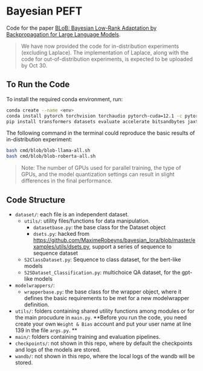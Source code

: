 # Bayesian PEFT
Code for the paper [BLoB: Bayesian Low-Rank Adaptation by Backpropagation for Large Language Models](https://arxiv.org/abs/2406.11675).

> We have now provided the code for in-distribution experiments (excluding Laplace). The implementation of Laplace, along with the code for out-of-distribution experiments, is expected to be uploaded by Oct 30.

## To Run the Code
To install the required conda environment, run:
```sh
conda create --name <env>
conda install pytorch torchvision torchaudio pytorch-cuda=12.1 -c pytorch -c nvidia
pip install transformers datasets evaluate accelerate bitsandbytes jaxtyping torchmetrics setproctitle ipdb peft wandb nltk scikit-learn
```  

The following command in the terminal could reproduce the basic results of in-distribution experiment: 
```sh
bash cmd/blob/blob-llama-all.sh
bash cmd/blob/blob-roberta-all.sh
```

> Note: The number of GPUs used for parallel training, the type of GPUs, and the model quantization settings can result in slight differences in the final performance.

## Code Structure
- `dataset/`: each file is an independent dataset.
    - `utils/`: utility files/functions for data manipulation.
        - `datasetbase.py`: the base class for the Dataset object
        - `dsets.py`: hacked from https://github.com/MaximeRobeyns/bayesian_lora/blob/master/examples/utils/dsets.py, support a series of sequence to sequence dataset
    - `S2ClassDataset.py`: Sequence to class dataset, for the bert-like models
    - `S2SDataset_Classification.py`: multichoice QA dataset, for the gpt-like models
- `modelwrappers/`: 
    - `wrapperbase.py`: the base class for the wrapper object, where it defines the basic requirements to be met for a new modelwrapper definition. 
- `utils/`: folders containing shared utility functions among modules or for the main procudure in `main.py`. **Before you run the code, you need create your own `Weight & Bias` account and put your user name at line 139 in the file `args.py`. **
- `main/`: folders containing training and evaluation pipelines. 
- `checkpoints/`: not shown in this repo, where by default the checkpoints and logs of the models are stored. 
- `wandb/`: not shown in this repo, where the local logs of the wandb will be stored.
